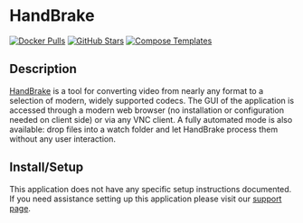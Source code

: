 # HandBrake

[![Docker Pulls](https://img.shields.io/docker/pulls/jlesage/handbrake?style=flat-square&color=607D8B&label=docker%20pulls&logo=docker)](https://hub.docker.com/r//jlesage/handbrake)
[![GitHub Stars](https://img.shields.io/github/stars/jlesage/docker-handbrake?style=flat-square&color=607D8B&label=github%20stars&logo=github)](https://github.com/jlesage/docker-handbrake)
[![Compose Templates](https://img.shields.io/static/v1?style=flat-square&color=607D8B&label=compose&message=templates)](https://github.com/GhostWriters/DockSTARTer/tree/master/compose/.apps/handbrake)

## Description

[HandBrake](https://handbrake.fr/) is a tool for converting video from nearly
any format to a selection of modern, widely supported codecs. The GUI of the
application is accessed through a modern web browser (no installation or
configuration needed on client side) or via any VNC client. A fully automated
mode is also available: drop files into a watch folder and let HandBrake process
them without any user interaction.

## Install/Setup

This application does not have any specific setup instructions documented. If
you need assistance setting up this application please visit our
[support page](https://dockstarter.com/basics/support/).
